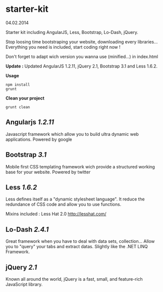 starter-kit
===========
04.02.2014


Starter kit including AngularJS, Less, Bootstrap, Lo-Dash, jQuery.

Stop loosing time bootstraping your website, downloading every libraries... Everything you need is included, start coding right now !

Don't forget to adapt wich version you wanna use (minified...) in index.html


**Update :**
Updated AngularJS 1.2.11, jQuery 2.1, Bootstrap 3.1 and Less 1.6.2.

**Usage**
```
npm install
grunt
```

**Clean your project**
```
grunt clean
```


## Angularjs *1.2.11*
Javascript framework which allow you to build ultra dynamic web applications.
Powered by google

## Bootstrap *3.1*
Mobile first CSS templating framework wich provide a structured working base for your website.
Powered by twitter

## Less *1.6.2*
Less defines itself as a "dynamic stylesheet language". It reduce the redundance of CSS code and allow you to use functions.

Mixins included : Less Hat 2.0 http://lesshat.com/

## Lo-Dash *2.4.1*
Great framework when you have to deal with data sets, collection... Allow you to "query" your tabs and extract datas.
Slightly like the .NET LINQ Framework.

## jQuery *2.1*
Known all around the world, jQuery is a fast, small, and feature-rich JavaScript library.
